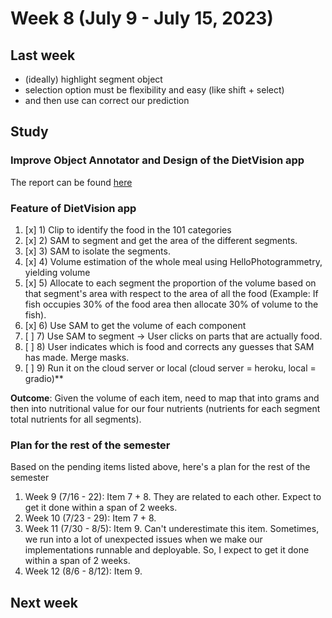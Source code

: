 # Week 8 (July 9 - July 15, 2023)

## Last week

- (ideally) highlight segment object
- selection option must be flexibility and easy (like shift + select)
- and then use can correct our prediction

## Study

### Improve Object Annotator and Design of the DietVision app

The report can be found [here](./report/week8_report.md)

### Feature of DietVision app 

1. [x] 1) Clip to identify the food in the 101 categories
1. [x] 2) SAM to segment and get the area of the different segments.
1. [x] 3) SAM to isolate the segments.
1. [x] 4) Volume estimation of the whole meal using HelloPhotogrammetry, yielding volume
1. [x] 5) Allocate to each segment the proportion of the volume based on that segment's area with respect to the area of all the food (Example: If fish occupies 30% of the food area then allocate 30% of volume to the fish).
1. [x] 6) Use SAM to get the volume of each component
1. [ ] 7) Use SAM to segment -> User clicks on parts that are actually food.
1. [ ] 8) User indicates which is food and corrects any guesses that SAM has made. Merge masks.
1. [ ] 9) Run it on the cloud server or local (cloud server = heroku, local = gradio)**

**Outcome**: Given the volume of each item, need to map that into grams and then into nutritional value for our four nutrients (nutrients for each segment total nutrients for all segments).

### Plan for the rest of the semester

Based on the pending items listed above, here's a plan for the rest of the semester

1. Week 9 (7/16 - 22): Item 7 + 8. They are related to each other. Expect to get it done within a span of 2 weeks.
2. Week 10 (7/23 - 29): Item 7 + 8. 
3. Week 11 (7/30 - 8/5): Item 9. Can't underestimate this item. Sometimes, we run into a lot of unexpected issues when we make our implementations runnable and deployable. So, I expect to get it done within a span of 2 weeks. 
4. Week 12 (8/6 - 8/12): Item 9.

## Next week
